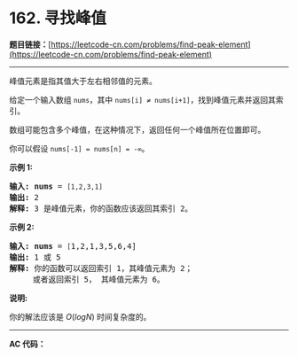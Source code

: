 # 162. 寻找峰值

**题目链接：**[https://leetcode-cn.com/problems/find-peak-element](https://leetcode-cn.com/problems/find-peak-element)

---

<div class="content__1Y2H">
 <div class="notranslate">
  <p>峰值元素是指其值大于左右相邻值的元素。</p> 
  <p>给定一个输入数组&nbsp;<code>nums</code>，其中 <code>nums[i] ≠ nums[i+1]</code>，找到峰值元素并返回其索引。</p> 
  <p>数组可能包含多个峰值，在这种情况下，返回任何一个峰值所在位置即可。</p> 
  <p>你可以假设&nbsp;<code>nums[-1] = nums[n] = -∞</code>。</p> 
  <p><strong>示例 1:</strong></p> 
  <pre class="language-text"><strong>输入:</strong> <strong>nums</strong> = <code>[1,2,3,1]</code>
<strong>输出:</strong> 2
<strong>解释: </strong>3 是峰值元素，你的函数应该返回其索引 2。</pre> 
  <p><strong>示例&nbsp;2:</strong></p> 
  <pre class="language-text"><strong>输入:</strong> <strong>nums</strong> = <code>[</code>1,2,1,3,5,6,4]
<strong>输出:</strong> 1 或 5 
<strong>解释:</strong> 你的函数可以返回索引 1，其峰值元素为 2；
&nbsp;    或者返回索引 5， 其峰值元素为 6。
</pre> 
  <p><strong>说明:</strong></p> 
  <p>你的解法应该是&nbsp;<em>O</em>(<em>logN</em>)<em>&nbsp;</em>时间复杂度的。</p> 
 </div>
</div>

---

**AC 代码：**

```java

```